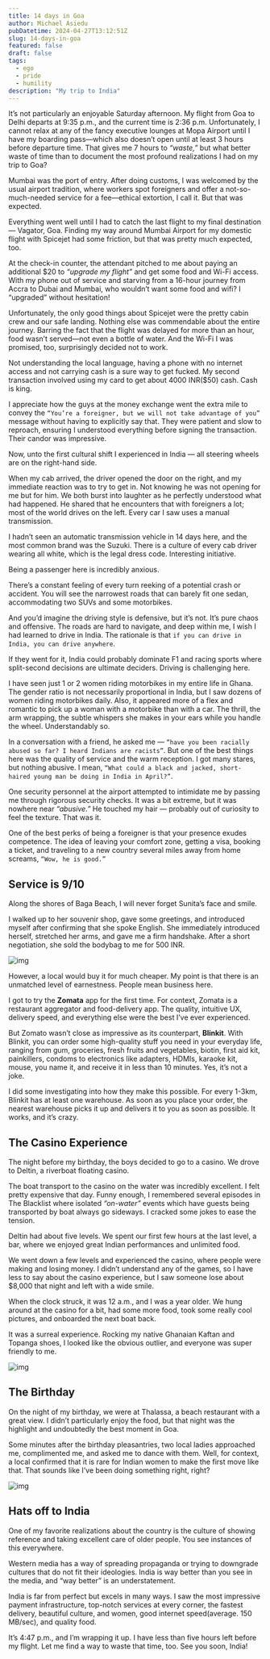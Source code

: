```yaml
---
title: 14 days in Goa
author: Michael Asiedu
pubDatetime: 2024-04-27T13:12:51Z
slug: 14-days-in-goa
featured: false
draft: false
tags:
  - ego
  - pride
  - humility
description: "My trip to India"
---
```


It’s not particularly an enjoyable Saturday afternoon. My flight from Goa to Delhi departs at 9:35 p.m., and the current time is 2:36 p.m. Unfortunately, I cannot relax at any of the fancy executive lounges at Mopa Airport until I have my boarding pass—which also doesn’t open until at least 3 hours before departure time. That gives me 7 hours to _“waste,”_ but what better waste of time than to document the most profound realizations I had on my trip to Goa?

Mumbai was the port of entry. After doing customs, I was welcomed by the usual airport tradition, where workers spot foreigners and offer a not-so-much-needed service for a fee—ethical extortion, I call it. But that was expected.

Everything went well until I had to catch the last flight to my final destination — Vagator, Goa. Finding my way around Mumbai Airport for my domestic flight with Spicejet had some friction, but that was pretty much expected, too.

At the check-in counter, the attendant pitched to me about paying an additional $20 to _“upgrade my flight”_ and get some food and Wi-Fi access. With my phone out of service and starving from a 16-hour journey from Accra to Dubai and Mumbai, who wouldn’t want some food and wifi? I “upgraded” without hesitation!

Unfortunately, the only good things about Spicejet were the pretty cabin crew and our safe landing. Nothing else was commendable about the entire journey. Barring the fact that the flight was delayed for more than an hour, food wasn’t served—not even a bottle of water. And the Wi-Fi I was promised, too, surprisingly decided not to work.

Not understanding the local language, having a phone with no internet access and not carrying cash is a sure way to get fucked. My second transaction involved using my card to get about 4000 INR($50) cash. Cash is king.

I appreciate how the guys at the money exchange went the extra mile to convey the `“You’re a foreigner, but we will not take advantage of you”` message without having to explicitly say that. They were patient and slow to reproach, ensuring I understood everything before signing the transaction. Their candor was impressive.

Now, unto the first cultural shift I experienced in India — all steering wheels are on the right-hand side.

When my cab arrived, the driver opened the door on the right, and my immediate reaction was to try to get in. Not knowing he was not opening for me but for him. We both burst into laughter as he perfectly understood what had happened. He shared that he encounters that with foreigners a lot; most of the world drives on the left. Every car I saw uses a manual transmission.

I hadn’t seen an automatic transmission vehicle in 14 days here, and the most common brand was the Suzuki. There is a culture of every cab driver wearing all white, which is the legal dress code. Interesting initiative.

Being a passenger here is incredibly anxious.

There’s a constant feeling of every turn reeking of a potential crash or accident. You will see the narrowest roads that can barely fit one sedan, accommodating two SUVs and some motorbikes.

And you’d imagine the driving style is defensive, but it’s not. It’s pure chaos and offensive. The roads are hard to navigate, and deep within me, I wish I had learned to drive in India. The rationale is that `if you can drive in India, you can drive anywhere`.

If they went for it, India could probably dominate F1 and racing sports where split-second decisions are ultimate deciders. Driving is challenging here.

I have seen just 1 or 2 women riding motorbikes in my entire life in Ghana. The gender ratio is not necessarily proportional in India, but I saw dozens of women riding motorbikes daily. Also, it appeared more of a flex and romantic to pick up a woman with a motorbike than with a car. The thrill, the arm wrapping, the subtle whispers she makes in your ears while you handle the wheel. Understandably so.

In a conversation with a friend, he asked me — `“have you been racially abused so far? I heard Indians are racists”`. But one of the best things here was the quality of service and the warm reception. I got many stares, but nothing abusive. I mean, `“What could a black and jacked, short-haired young man be doing in India in April?”`.

One security personnel at the airport attempted to intimidate me by passing me through rigorous security checks. It was a bit extreme, but it was nowhere near _“abusive.”_ He touched my hair — probably out of curiosity to feel the texture. That was it.

One of the best perks of being a foreigner is that your presence exudes competence. The idea of leaving your comfort zone, getting a visa, booking a ticket, and traveling to a new country several miles away from home screams, `“Wow, he is good.”`

## Service is 9/10

Along the shores of Baga Beach, I will never forget Sunita’s face and smile.

I walked up to her souvenir shop, gave some greetings, and introduced myself after confirming that she spoke English. She immediately introduced herself, stretched her arms, and gave me a firm handshake. After a short negotiation, she sold the bodybag to me for 500 INR.

![img](../../assets/images/sunita.jpg)

However, a local would buy it for much cheaper. My point is that there is an unmatched level of earnestness. People mean business here.

I got to try the **Zomata** app for the first time. For context, Zomata is a restaurant aggregator and food-delivery app. The quality, intuitive UX, delivery speed, and everything else were the best I’ve ever experienced.

But Zomato wasn’t close as impressive as its counterpart, **Blinkit**. With Blinkit, you can order some high-quality stuff you need in your everyday life, ranging from gum, groceries, fresh fruits and vegetables, biotin, first aid kit, painkillers, condoms to electronics like adapters, HDMIs, karaoke kit, mouse, you name it, and receive it in less than 10 minutes. Yes, it’s not a joke.

I did some investigating into how they make this possible. For every 1-3km, Blinkit has at least one warehouse. As soon as you place your order, the nearest warehouse picks it up and delivers it to you as soon as possible. It works, and it’s crazy.

## The Casino Experience

The night before my birthday, the boys decided to go to a casino. We drove to Deltin, a riverboat floating casino.

The boat transport to the casino on the water was incredibly excellent. I felt pretty expensive that day. Funny enough, I remembered several episodes in The Blacklist where isolated _“on-water”_ events which have guests being transported by boat always go sideways. I cracked some jokes to ease the tension.

Deltin had about five levels. We spent our first few hours at the last level, a bar, where we enjoyed great Indian performances and unlimited food.

We went down a few levels and experienced the casino, where people were making and losing money. I didn’t understand any of the games, so I have less to say about the casino experience, but I saw someone lose about $8,000 that night and left with a wide smile.

When the clock struck, it was 12 a.m., and I was a year older. We hung around at the casino for a bit, had some more food, took some really cool pictures, and onboarded the next boat back.

It was a surreal experience. Rocking my native Ghanaian Kaftan and Topanga shoes, I looked like the obvious outlier, and everyone was super friendly to me.

![img](../../assets/images/deltin.jpg)

## The Birthday

On the night of my birthday, we were at Thalassa, a beach restaurant with a great view. I didn’t particularly enjoy the food, but that night was the highlight and undoubtedly the best moment in Goa.

Some minutes after the birthday pleasantries, two local ladies approached me, complimented me, and asked me to dance with them. Well, for context, a local confirmed that it is rare for Indian women to make the first move like that. That sounds like I’ve been doing something right, right?

![img](../../assets/images/birthday.jpg)

## Hats off to India

One of my favorite realizations about the country is the culture of showing reference and taking excellent care of older people. You see instances of this everywhere.

Western media has a way of spreading propaganda or trying to downgrade cultures that do not fit their ideologies. India is way better than you see in the media, and “way better” is an understatement.

India is far from perfect but excels in many ways. I saw the most impressive payment infrastructure, top-notch services at every corner, the fastest delivery, beautiful culture, and women, good internet speed(average. 150 MB/sec), and quality food.

It’s 4:47 p.m., and I’m wrapping it up. I have less than five hours left before my flight. Let me find a way to waste that time, too. See you soon, India!
